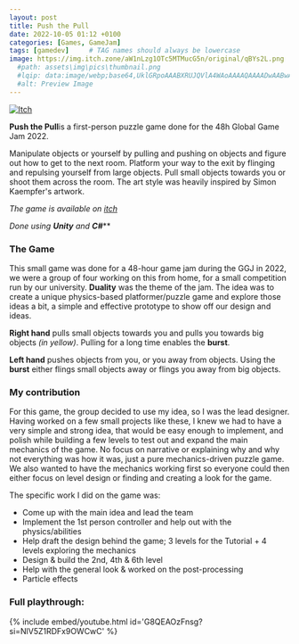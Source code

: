 ```yaml
---
layout: post
title: Push the Pull
date: 2022-10-05 01:12 +0100
categories: [Games, GameJam]
tags: [gamedev]     # TAG names should always be lowercase
image: https://img.itch.zone/aW1nLzg1OTc5MTMucG5n/original/qBYs2L.png
  #path: assets\img\pics\thumbnail.png
  #lqip: data:image/webp;base64,UklGRpoAAABXRUJQVlA4WAoAAAAQAAAADwAABwAAQUxQSDIAAAARL0AmbZurmr57yyIiqE8oiG0bejIYEQTgqiDA9vqnsUSI6H+oAERp2HZ65qP/VIAWAFZQOCBCAAAA8AEAnQEqEAAIAAVAfCWkAALp8sF8rgRgAP7o9FDvMCkMde9PK7euH5M1m6VWoDXf2FkP3BqV0ZYbO6NA/VFIAAAA
  #alt: Preview Image
---
```

[![Itch](https://www.google.com/s2/favicons?domain=https://itch.io&sz=64)](https://bahble.itch.io/push-the-pull)

**Push the Pull**is a first-person puzzle game done for the 48h Global Game Jam 2022. 
<!-- #![Pic](https://img.itch.zone/aW1nLzg1OTc5MTMucG5n/original/qBYs2L.png) -->


Manipulate objects or yourself by pulling and pushing on objects and figure out how to get to the next room. Platform your way to the exit by flinging and repulsing yourself from large objects. Pull small objects towards you or shoot them across the room. The art style was heavily inspired by Simon Kaempfer's artwork.

*The game is available on [itch](https://bahble.itch.io/push-the-pull)*

*Done using **Unity** and **C#*****

### The Game
This small game was done for a 48-hour game jam during the GGJ in 2022, we were a group of four working on this from home, for a small competition run by our university. **Duality** was the theme of the jam. The idea was to create a unique physics-based platformer/puzzle game and explore those ideas a bit, a simple and effective prototype to show off our design and ideas.

**Right hand** pulls small objects towards you and pulls you towards big objects *(in yellow)*. Pulling for a long time enables the **burst**.

**Left hand** pushes objects from you, or you away from objects. Using the **burst** either flings small objects away or flings you away from big objects.

### My contribution 
For this game, the group decided to use my idea, so I was the lead designer.
Having worked on a few small projects like these, I knew we had to have a very simple and strong idea, that would be easy enough to implement, and polish while building a few levels to test out and expand the main mechanics of the game. No focus on narrative or explaining why and why not everything was how it was, just a pure mechanics-driven puzzle game. We also wanted to have the mechanics working first so everyone could then either focus on level design or finding and creating a look for the game.

The specific work I did on the game was:
- Come up with the main idea and lead the team
- Implement the 1st person controller and help out with the physics/abilities
- Help draft the design behind the game; 3 levels for the Tutorial + 4 levels exploring the mechanics
- Design & build the 2nd, 4th & 6th level
- Help with the general look & worked on the post-processing
- Particle effects



### Full playthrough:
{% include embed/youtube.html id='G8QEAOzFnsg?si=NlV5Z1RDFx9OWCwC' %}